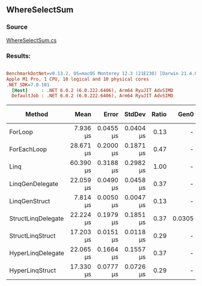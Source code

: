 ﻿## WhereSelectSum

### Source
[WhereSelectSum.cs](../../LinqGen.Benchmarks/Cases/WhereSelectSum.cs)

### Results:
``` ini

BenchmarkDotNet=v0.13.2, OS=macOS Monterey 12.3 (21E230) [Darwin 21.4.0]
Apple M1 Pro, 1 CPU, 10 logical and 10 physical cores
.NET SDK=7.0.101
  [Host]     : .NET 6.0.2 (6.0.222.6406), Arm64 RyuJIT AdvSIMD
  DefaultJob : .NET 6.0.2 (6.0.222.6406), Arm64 RyuJIT AdvSIMD


```
|             Method |      Mean |     Error |    StdDev | Ratio |   Gen0 | Allocated | Alloc Ratio |
|------------------- |----------:|----------:|----------:|------:|-------:|----------:|------------:|
|            ForLoop |  7.936 μs | 0.0455 μs | 0.0404 μs |  0.13 |      - |         - |        0.00 |
|        ForEachLoop | 28.671 μs | 0.2000 μs | 0.1871 μs |  0.47 |      - |      40 B |        0.25 |
|               Linq | 60.390 μs | 0.3188 μs | 0.2982 μs |  1.00 |      - |     160 B |        1.00 |
|    LinqGenDelegate | 22.059 μs | 0.0490 μs | 0.0458 μs |  0.37 |      - |         - |        0.00 |
|      LinqGenStruct |  7.814 μs | 0.0050 μs | 0.0047 μs |  0.13 |      - |         - |        0.00 |
| StructLinqDelegate | 22.224 μs | 0.1979 μs | 0.1851 μs |  0.37 | 0.0305 |      88 B |        0.55 |
|   StructLinqStruct | 17.203 μs | 0.0151 μs | 0.0118 μs |  0.29 |      - |         - |        0.00 |
|  HyperLinqDelegate | 22.065 μs | 0.1664 μs | 0.1557 μs |  0.37 |      - |         - |        0.00 |
|    HyperLinqStruct | 17.330 μs | 0.0777 μs | 0.0726 μs |  0.29 |      - |         - |        0.00 |
